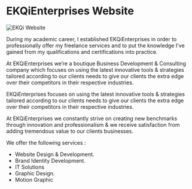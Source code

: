 <h1>EKQiEnterprises Website</h1>

<img src="https://photos.app.goo.gl/M6S5UthjC6tQDxM37" alt="EKQi Website ">

<p>During my academic career, I established EKQiEnterprises in order to professionally offer my freelance services and to put the knowledge I've gained from my qualifications and certifications into practice.</p>

<p>At EKQiEnterprises we’re a boutique Business Development & Consulting company which 
  focuses on using the latest innovative tools & strategies tailored according to our clients 
  needs to give our clients the extra edge over their competitors in their respective industries. 
</p>

<p>
  EKQiEnterprises focuses on using the latest innovative tools & strategies tailored according to our clients needs to give our clients the extra edge over their competitors in their respective industries.
</p>

<p>
  At EKQiEnterprises we constantly strive on creating new benchmarks through innovation and professionalism & we receive satisfaction from adding tremendous value to our clients businesses.
</p>

<p>
  We offer the following services : 
</p>

<ul>
  <li>Website Design & Development.</li>
  <li>Brand Identity Development.</li>
  <li>IT Solutions</li>
  <li>Graphic Design.</li>
  <li>Motion Graphic</li>
</ul>
